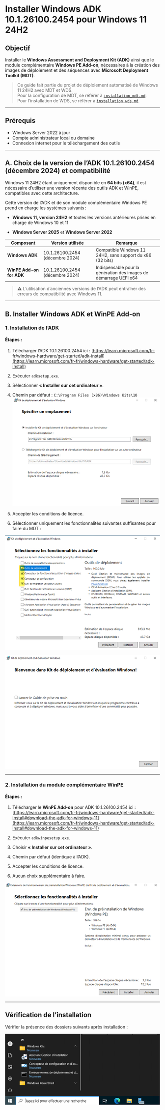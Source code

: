 # Installer Windows ADK 10.1.26100.2454 pour Windows 11 24H2  

## Objectif

Installer le **Windows Assessment and Deployment Kit (ADK)** ainsi que le module complémentaire **Windows PE Add-on**, nécessaires à la création des images de déploiement et des séquences avec **Microsoft Deployment Toolkit (MDT)**.

> Ce guide fait partie du projet de déploiement automatisé de Windows 11 24H2 avec MDT et WDS.  
> Pour la configuration de MDT, se référer à [`installation_mdt.md`](installation_mdt.md).  
> Pour l’installation de WDS, se référer à [`installation_wds.md`](installation_wds.md).

---

## Prérequis

- Windows Server 2022 à jour
- Compte administrateur local ou domaine
- Connexion internet pour le téléchargement des outils

---

## A. Choix de la version de l’ADK 10.1.26100.2454 (décembre 2024) et compatibilité

Windows 11 24H2 étant uniquement disponible en **64 bits (x64)**, il est nécessaire d’utiliser une version récente des outils ADK et WinPE, compatibles avec cette architecture.  

Cette version de l’ADK et de son module complémentaire Windows PE prend en charge les systèmes suivants :

- **Windows 11, version 24H2** et toutes les versions antérieures prises en charge de Windows 10 et 11
    
- **Windows Server 2025** et **Windows Server 2022**

| Composant                | Version utilisée                | Remarque                                                          |
| ------------------------ | ------------------------------- | ----------------------------------------------------------------- |
| **Windows ADK**          | 10.1.26100.2454 (décembre 2024) | Compatible Windows 11 24H2, sans support du x86 (32 bits)         |
| **WinPE Add-on for ADK** | 10.1.26100.2454 (décembre 2024) | Indispensable pour la génération des images de démarrage UEFI x64 |


> ⚠️ L’utilisation d’anciennes versions de l’ADK peut entraîner des erreurs de compatibilité avec Windows 11.

---

## B. Installer Windows ADK et WinPE Add-on

### 1. Installation de l’ADK

#### Étapes :

1. Télécharger l’ADK 10.1.26100.2454 ici :
[https://learn.microsoft.com/fr-fr/windows-hardware/get-started/adk-install](https://learn.microsoft.com/fr-fr/windows-hardware/get-started/adk-install)

3. Exécuter `adksetup.exe`.
4. Sélectionner **« Installer sur cet ordinateur »**.
5. Chemin par défaut : `C:\Program Files (x86)\Windows Kits\10`  
![Sélection fonctionnalités ADK](./captures/adk_install.png)

6. Accepter les conditions de licence.
7. Sélectionner uniquement les fonctionnalités suivantes suffisantes pour faire du MDT :

![Sélection fonctionnalités ADK](./captures/adk_install_selection.png)


![Fin installation ADK](./captures/adk_install_finish.png)

---

### 2. Installation du module complémentaire WinPE

#### Étapes :

1. Télécharger le **WinPE Add-on** pour ADK 10.1.26100.2454 ici :
[https://learn.microsoft.com/fr-fr/windows-hardware/get-started/adk-install#download-the-adk-for-windows-11](https://learn.microsoft.com/fr-fr/windows-hardware/get-started/adk-install#download-the-adk-for-windows-11)

3. Exécuter `adkwinpesetup.exe`.
4. Choisir **« Installer sur cet ordinateur »**.
5. Chemin par défaut (identique à l’ADK).
6. Accepter les conditions de licence.
7. Aucun choix supplémentaire à faire.

![Fin installation WinPE](./captures/winpe_install_finish.png)

---

## Vérification de l’installation

Vérifier la présence des dossiers suivants après installation :


![Fin installation WinPE](./captures/winpe_install_finish_dossiers.png)
